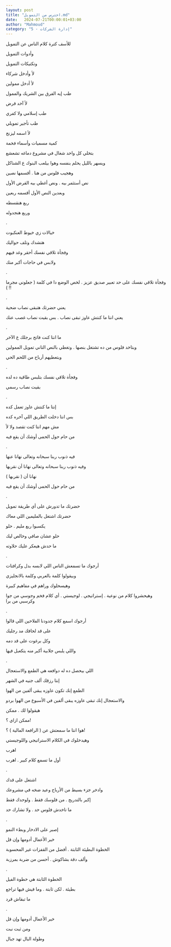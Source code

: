 ```yaml
---
layout: post
title: "احترس من التمويل.md"
date:   2024-07-21T00:00:01+03:00
author: "Mahmoud"
category: "5 - إدارة الشركات"
---
```

للأسف كترة كلام الناس عن التمويل

وأدوات التمويل

وتكتيكات التمويل

لأ وأدخل شركاء

لأ أدخل ممولين

طب إيه الفرق بين الشريك والممول

لأ آخد قرض

طب إسلامي ولا كفري

طب تأجير تمويلي

لأ اسمه ليزنج

كمية مسميات وأسماء فخمة

بتخلي كل واحد شغال في مشروع دماغه تشعشع

ويسهر بالليل يحلم بنفسه وهوا بيلعب البنوك ع
الشناكل

وهجيب فلوس من هنا . أقسمها نصين

نص أستثمر بيه . ونص أغطي بيه القرض الأول

وبعدين النص الأول أقسمه ربعين

ربع هنقسطه

وربع هنجدوله

.

خيالات زي خيوط العنكبوت

هتشدك وتلف حواليك

وفجأة تلاقي نفسك أحقر وغد فيهم

ولابس في حاجات أكبر منك

.

وفجأة تلاقي نفسك على حد تعبير صديق عزيز . لخص الوضع دا
في كلمة ( جعلوني مجرما !! )

.

يعني حضرتك هتبقى نصاب ضحية

يعني انتا ما كنتش عاوز تبقى نصاب . بس بقيت نصاب غصب
عنك

.

ما انتا كنت فاتح برجلك ع الآخر

وبتاخد فلوس من ده تشتغل بنصها . وتغطي بالنص التاني تمويل
الممولين

وبتعطيهم أرباح من اللحم الحي

.

وفجأة تلاقي نفسك بتلبس طاقية ده لده

بقيت نصاب رسمي

.

إنتا ما كنتش عاوز تعمل كده

بس انتا دخلت الطريق اللي آخره كده

مش مهم انتا كنت تقصد ولا لأ

من حام حول الحمى أوشك أن يقع فيه

.

فيه ذنوب ربنا سبحانه وتعالى نهانا عنها

وفيه ذنوب ربنا سبحانه وتعالى نهانا أن نقربها

نهانا أن ( نقربها )

من حام حول الحمى أوشك أن يقع فيه

.

حضرتك ما تدورش على أي طريقة تمويل

حضرتك اشتغل بالمليمين اللي معاك

يكسبوا ربع مليم . حلو

حلو عشان صافي وخالص ليك

ما حدش هيعكر عليك حلاوته

.

أرجوك ما تسمعش الناس اللي لابسه بدل وكرافتات

وبيقولوا كلمة بالعربي وكلمة بالانجليزي

وهيسحلوك وراهم في مفاهيم كبيرة

وهيحشروا كلام من نوعية . إستراتيجي . لوجيستي . أي كلام
فخم وجوسي من جوا وكرسبي من برا

.

أرجوك اسمع كلام جدودنا الفلاحين اللي قالوا

على قد لحافك مد رجليك

وكل برغوت على قد دمه

واللي يلبس جلابية أكبر منه يتكعبل فيها

.

اللي بيحصل ده له دوافعه هي الطمع والاستعجال

إنتا رزقك ألف جنيه في الشهر

الطمع إنك تكون عاوزه يبقى ألفين من الهوا

والاستعجال إنك تبقى عاوزه يبقى ألفين في الأسبوع من الهوا
بردو

هيقولوا لك . ممكن

ممكن ازاي ؟!

هوا انتا ما سمعتش عن ( الرافعة المالية ) ؟!

وهيدخلوك في الكلام الاستراتيجي واللوجيستي

اهرب

أول ما تسمع كلام كبير . اهرب

.

اشتغل على قدك

وادخر جزء بسيط من الأرباح وعيد ضخه في مشروعك

إكبر بالتدريج . من فلوسك فقط . ولوحدك فقط

ما تاخدش فلوس حد . ولا تشارك حد

.

إصبر على الادخار وبطء النمو

خير الأعمال أدومها وإن قل

الخطوة البطيئة الثابتة . أفضل من القفزات غير
المحسوبة

وألف دقة بشاكوش . أحسن من ضربة بمرزبة

.

الخطوة الثابتة هي خطوة الفيل

بطيئة . لكن ثابتة . وما فيش فيها تراجع

ما تبقاش قرد

.

خير الأعمال أدومها وإن قل

ومن ثبت نبت

وطولة البال تهد جبال
